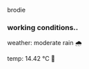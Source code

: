 brodie

<!--weather_start-->
### working conditions..

weather: moderate rain 🌧️

temp: 14.42 °C 👕

<!--weather_end-->
